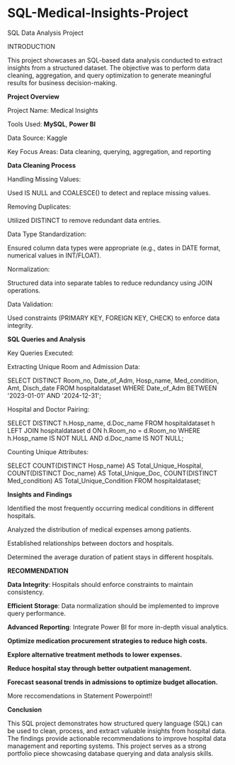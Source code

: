 # SQL-Medical-Insights-Project
SQL Data Analysis Project

INTRODUCTION

This project showcases an SQL-based data analysis conducted to extract insights from a structured dataset. The objective was to perform data cleaning, aggregation, and query optimization to generate meaningful results for business decision-making.

**Project Overview**

Project Name: Medical Insights

Tools Used: **MySQL**, **Power BI**

Data Source: Kaggle

Key Focus Areas: Data cleaning, querying, aggregation, and reporting

**Data Cleaning Process**

Handling Missing Values:

Used IS NULL and COALESCE() to detect and replace missing values.

Removing Duplicates:

Utilized DISTINCT to remove redundant data entries.

Data Type Standardization:

Ensured column data types were appropriate (e.g., dates in DATE format, numerical values in INT/FLOAT).

Normalization:

Structured data into separate tables to reduce redundancy using JOIN operations.

Data Validation:

Used constraints (PRIMARY KEY, FOREIGN KEY, CHECK) to enforce data integrity.

**SQL Queries and Analysis**

Key Queries Executed:

Extracting Unique Room and Admission Data:

SELECT DISTINCT Room_no, Date_of_Adm, Hosp_name, Med_condition, Amt, Disch_date
FROM hospitaldataset
WHERE Date_of_Adm BETWEEN '2023-01-01' AND '2024-12-31';

Hospital and Doctor Pairing:

SELECT DISTINCT h.Hosp_name, d.Doc_name
FROM hospitaldataset h
LEFT JOIN hospitaldataset d ON h.Room_no = d.Room_no
WHERE h.Hosp_name IS NOT NULL AND d.Doc_name IS NOT NULL;

Counting Unique Attributes:

SELECT COUNT(DISTINCT Hosp_name) AS Total_Unique_Hospital,
       COUNT(DISTINCT Doc_name) AS Total_Unique_Doc,
       COUNT(DISTINCT Med_condition) AS Total_Unique_Condition
FROM hospitaldataset;

**Insights and Findings**

Identified the most frequently occurring medical conditions in different hospitals.

Analyzed the distribution of medical expenses among patients.

Established relationships between doctors and hospitals.

Determined the average duration of patient stays in different hospitals.

**RECOMMENDATION**

**Data Integrity**: Hospitals should enforce constraints to maintain consistency.

**Efficient Storage**: Data normalization should be implemented to improve query performance.

**Advanced Reporting**: Integrate Power BI for more in-depth visual analytics.

**Optimize medication procurement strategies to reduce high costs.**

**Explore alternative treatment methods to lower expenses.​**

**Reduce hospital stay through better outpatient management.​**

**Forecast seasonal trends in admissions to optimize budget allocation.​**

More reccomendations in Statement Powerpoint!!



**Conclusion**

This SQL project demonstrates how structured query language (SQL) can be used to clean, process, and extract valuable insights from hospital data. The findings provide actionable recommendations to improve hospital data management and reporting systems. This project serves as a strong portfolio piece showcasing database querying and data analysis skills.



